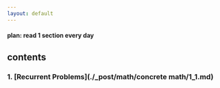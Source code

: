 ```yaml
---
layout: default
---
```

#### plan: read 1 section every day
## contents
### 1. [Recurrent Problems](./_post/math/concrete math/1_1.md)
